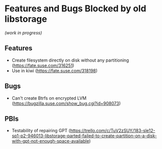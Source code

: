 # Features and Bugs Blocked by old libstorage

_(work in progress)_

## Features

- Create filesystem directly on disk without any partitioning (https://fate.suse.com/316251)
- Use in kiwi (https://fate.suse.com/318198)

## Bugs

- Can't create Btrfs on encrypted LVM (https://bugzilla.suse.com/show_bug.cgi?id=908073)

## PBIs

- Testability of repairing GPT (https://trello.com/c/TuV2zSUY/183-sle12-sp1-p2-946013-libstorage-parted-failed-to-create-partition-on-a-disk-with-gpt-not-enough-space-available)

